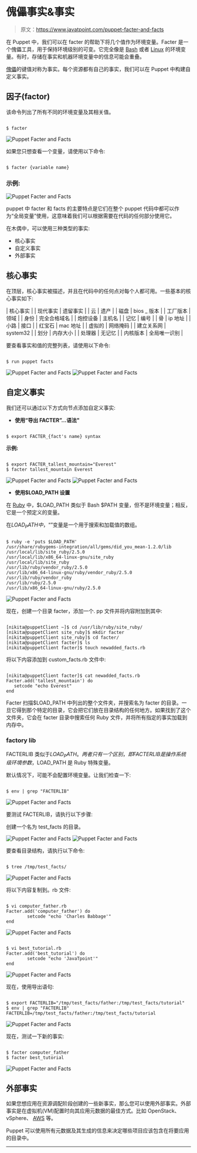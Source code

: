 # 傀儡事实&事实

> 原文：<https://www.javatpoint.com/puppet-facter-and-facts>

在 Puppet 中，我们可以在 facter 的帮助下将几个值作为环境变量。Facter 是一个傀儡工具，用于保持环境级别的可变。它完全像是 [Bash](https://www.javatpoint.com/bash) 或者 [Linux](https://www.javatpoint.com/linux-tutorial) 的环境变量。有时，存储在事实和机器环境变量中的信息可能会重叠。

[傀儡](https://www.javatpoint.com/puppet)的键值对称为事实。每个资源都有自己的事实，我们可以在 Puppet 中构建自定义事实。

## 因子(factor)

该命令列出了所有不同的环境变量及其相关值。

```

$ facter

```

![Puppet Facter and Facts](img/ab3e28490685cd2d4d746e03416f7518.png)

如果您只想查看一个变量，请使用以下命令:

```

$ facter {variable name}

```

### 示例:

![Puppet Facter and Facts](img/f524ba5b4773925faba0788021e4bfc1.png)

puppet 中 facter 和 facts 的主要特点是它们在整个 puppet 代码中都可以作为“全局变量”使用，这意味着我们可以根据需要在代码的任何部分使用它。

在木偶中，可以使用三种类型的事实:

*   核心事实
*   自定义事实
*   外部事实

## 核心事实

在顶层，核心事实被描述，并且在代码中的任何点对每个人都可用。一些基本的核心事实如下:

| 核心事实 |
| 现代事实 | 遗留事实 |
| 云 | 遗产 |
| 磁盘 | bios _ 版本 |
| 工厂版本 | 领域 |
| 身份 | 完全合格域名 |
| 炮控设备 | 主机名 |
| 记忆 | 编号 |
| 骨 | ip 地址 |
| 小路 | 接口 |
| 红宝石 | mac 地址 |
| 虚拟的 | 网络掩码 |
| 建立关系网 | system32 |
| 划分 | 内存大小 |
| 处理器 | 无记忆 |
| 内核版本 | 全局唯一识别 |

要查看事实和值的完整列表，请使用以下命令:

```

$ run puppet facts

```

![Puppet Facter and Facts](img/b5bfb0b9e2cd28c1cfc27c592749c486.png)
![Puppet Facter and Facts](img/456c042c2743d6a66296348952e4f0e9.png)

## 自定义事实

我们还可以通过以下方式向节点添加自定义事实:

*   **使用“导出 FACTER”...语法"**

```

$ export FACTER_{fact's name} syntax

```

**示例:**

```

$ export FACTER_tallest_mountain="Everest" 
$ facter tallest_mountain Everest

```

![Puppet Facter and Facts](img/68da8dcd0092bee5196bc6c2af7af6cd.png)
![Puppet Facter and Facts](img/86937c9246acad34e5101918420a5f6d.png)

*   **使用$LOAD_PATH 设置**

在 [Ruby](https://www.javatpoint.com/ruby-tutorial) 中，$LOAD_PATH 类似于 Bash $PATH 变量，但不是环境变量；相反，它是一个预定义的变量。

在$LOAD_PATH 中，“$”变量是一个用于搜索和加载值的数组。

```

$ ruby -e 'puts $LOAD_PATH'
/usr/share/rubygems-integration/all/gems/did_you_mean-1.2.0/lib
/usr/local/lib/site_ruby/2.5.0
/usr/local/lib/x86_64-linux-gnu/site_ruby
/usr/local/lib/site_ruby
/usr/lib/ruby/vendor_ruby/2.5.0
/usr/lib/x86_64-linux-gnu/ruby/vendor_ruby/2.5.0
/usr/lib/ruby/vendor_ruby
/usr/lib/ruby/2.5.0
/usr/lib/x86_64-linux-gnu/ruby/2.5.0

```

![Puppet Facter and Facts](img/c9eede9c5a4c42edb81eb09571515b9e.png)

现在，创建一个目录 facter，添加一个. pp 文件并将内容附加到其中:

```

[nikita@puppetClient ~]$ cd /usr/lib/ruby/site_ruby/ 
[nikita@puppetClient site_ruby]$ mkdir facter 
[nikita@puppetClient site_ruby]$ cd facter/ 
[nikita@puppetClient facter]$ ls 
[nikita@puppetClient facter]$ touch newadded_facts.rb

```

将以下内容添加到 custom_facts.rb 文件中:

```

[nikita@puppetClient facter]$ cat newadded_facts.rb 
Facter.add('tallest_mountain') do 
   setcode "echo Everest" 
end

```

Facter 扫描$LOAD_PATH 中列出的整个文件夹，并搜索名为 facter 的目录。一旦它得到那个特定的目录，它会把它们放在目录结构的任何地方。如果找到了这个文件夹，它会在 facter 目录中搜索任何 Ruby 文件，并将所有指定的事实加载到内存中。

### factory lib

FACTERLIB 类似于$LOAD_PATH。两者只有一个区别，即 FACTERLIB 是操作系统级环境参数，$LOAD_PATH 是 Ruby 特殊变量。

默认情况下，可能不会配置环境变量。让我们检查一下:

```

$ env | grep "FACTERLIB"

```

![Puppet Facter and Facts](img/6b39e5b8d50e4a356a7422f1a236fef0.png)

要测试 FACTERLIB，请执行以下步骤:

创建一个名为 test_facts 的目录。

![Puppet Facter and Facts](img/023cee5a65e00825e6280a95c553c8c5.png)
![Puppet Facter and Facts](img/65d94c21c03a0ae590e32331923871a0.png)

要查看目录结构，请执行以下命令:

```

$ tree /tmp/test_facts/

```

![Puppet Facter and Facts](img/5940ff1ea74efbc95bdfe177a90de173.png)

将以下内容复制到。rb 文件:

```

$ vi computer_father.rb
Facter.add('computer_father') do
        setcode "echo 'Charles Babbage'"
end

```

![Puppet Facter and Facts](img/72a218c5da795cabd35147515ad74492.png)

```

$ vi best_tutorial.rb
Facter.add('best_tutorial') do
        setcode "echo 'JavaTpoint'"
end

```

![Puppet Facter and Facts](img/587430e335215f2912ec256df7326ce0.png)

现在，使用导出语句:

```

$ export FACTERLIB="/tmp/test_facts/father:/tmp/test_facts/tutorial"
$ env | grep "FACTERLIB"
FACTERLIB=/tmp/test_facts/father:/tmp/test_facts/tutorial

```

![Puppet Facter and Facts](img/e59604f7ffea7fd3779e568a97b3448e.png)

现在，测试一下新的事实:

```

$ facter computer_father
$ facter best_tutorial

```

![Puppet Facter and Facts](img/bb601d6a6aed62e9f171a86bc3cbd275.png)

## 外部事实

如果您想应用在资源调配阶段创建的一些新事实，那么您可以使用外部事实。外部事实是在虚拟机(VM)配置时向其应用元数据的最佳方式。比如 OpenStack、vSphere、 [AWS](https://www.javatpoint.com/aws-tutorial) 等。

Puppet 可以使用所有元数据及其生成的信息来决定哪些项目应该包含在将要应用的目录中。

* * *